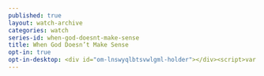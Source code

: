 ```yaml
---
published: true
layout: watch-archive
categories: watch
series-id: when-god-doesnt-make-sense
title: When God Doesn’t Make Sense
opt-in: true
opt-in-desktop: <div id="om-lnswyqlbtsvwlgml-holder"></div><script>var lnswyqlbtsvwlgml,lnswyqlbtsvwlgml_poll=function(){var r=0;return function(n,l){clearInterval(r),r=setInterval(n,l)}}();!function(e,t,n){if(e.getElementById(n)){lnswyqlbtsvwlgml_poll(function(){if(window['om_loaded']){if(!lnswyqlbtsvwlgml){lnswyqlbtsvwlgml=new OptinMonsterApp();return lnswyqlbtsvwlgml.init({u:"12205.249516",staging:0,dev:0});}}},25);return;}var d=false,o=e.createElement(t);o.id=n,o.src="//a.optnmnstr.com/app/js/api.min.js",o.onload=o.onreadystatechange=function(){if(!d){if(!this.readyState||this.readyState==="loaded"||this.readyState==="complete"){try{d=om_loaded=true;lnswyqlbtsvwlgml=new OptinMonsterApp();lnswyqlbtsvwlgml.init({u:"12205.249516",staging:0,dev:0});o.onload=o.onreadystatechange=null;}catch(t){}}}};(document.getElementsByTagName("head")[0]||document.documentElement).appendChild(o)}(document,"script","omapi-script");</script><!-- / OptinMonster -->
---
```

